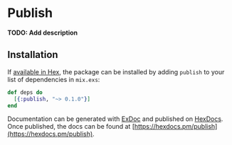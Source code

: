 # Publish

**TODO: Add description**

## Installation

If [available in Hex](https://hex.pm/docs/publish), the package can be installed
by adding `publish` to your list of dependencies in `mix.exs`:

```elixir
def deps do
  [{:publish, "~> 0.1.0"}]
end
```

Documentation can be generated with [ExDoc](https://github.com/elixir-lang/ex_doc)
and published on [HexDocs](https://hexdocs.pm). Once published, the docs can
be found at [https://hexdocs.pm/publish](https://hexdocs.pm/publish).

